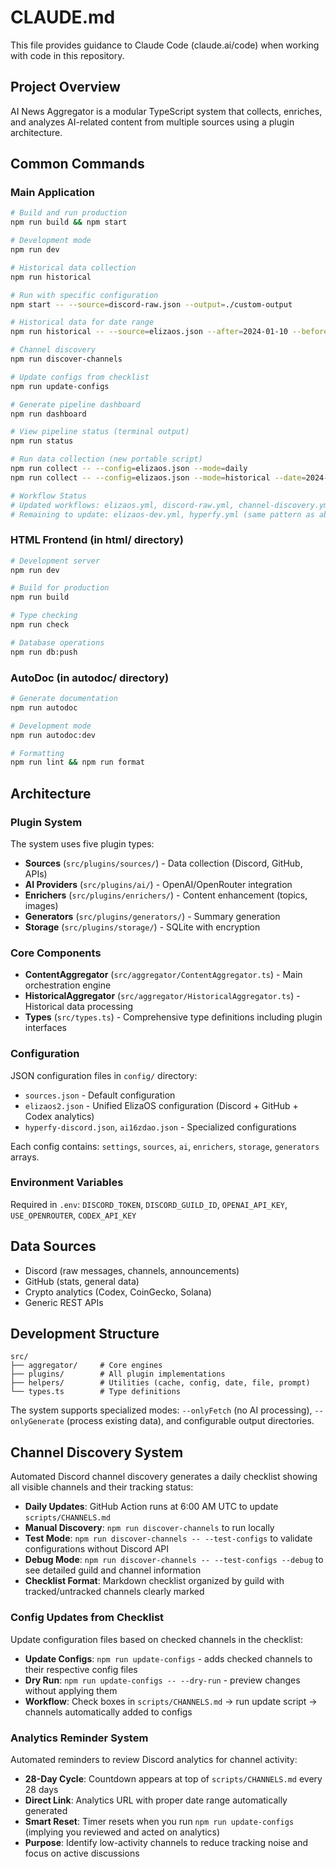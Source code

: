 # CLAUDE.md

This file provides guidance to Claude Code (claude.ai/code) when working with code in this repository.

## Project Overview

AI News Aggregator is a modular TypeScript system that collects, enriches, and analyzes AI-related content from multiple sources using a plugin architecture.

## Common Commands

### Main Application
```bash
# Build and run production
npm run build && npm start

# Development mode
npm run dev

# Historical data collection
npm run historical

# Run with specific configuration
npm start -- --source=discord-raw.json --output=./custom-output

# Historical data for date range
npm run historical -- --source=elizaos.json --after=2024-01-10 --before=2024-01-16

# Channel discovery
npm run discover-channels

# Update configs from checklist
npm run update-configs

# Generate pipeline dashboard
npm run dashboard

# View pipeline status (terminal output)
npm run status

# Run data collection (new portable script)
npm run collect -- --config=elizaos.json --mode=daily
npm run collect -- --config=elizaos.json --mode=historical --date=2024-01-15

# Workflow Status
# Updated workflows: elizaos.yml, discord-raw.yml, channel-discovery.yml
# Remaining to update: elizaos-dev.yml, hyperfy.yml (same pattern as above)
```

### HTML Frontend (in html/ directory)
```bash
# Development server
npm run dev

# Build for production
npm run build

# Type checking
npm run check

# Database operations
npm run db:push
```

### AutoDoc (in autodoc/ directory)
```bash
# Generate documentation
npm run autodoc

# Development mode
npm run autodoc:dev

# Formatting
npm run lint && npm run format
```

## Architecture

### Plugin System
The system uses five plugin types:
- **Sources** (`src/plugins/sources/`) - Data collection (Discord, GitHub, APIs)
- **AI Providers** (`src/plugins/ai/`) - OpenAI/OpenRouter integration
- **Enrichers** (`src/plugins/enrichers/`) - Content enhancement (topics, images)
- **Generators** (`src/plugins/generators/`) - Summary generation
- **Storage** (`src/plugins/storage/`) - SQLite with encryption

### Core Components
- **ContentAggregator** (`src/aggregator/ContentAggregator.ts`) - Main orchestration engine
- **HistoricalAggregator** (`src/aggregator/HistoricalAggregator.ts`) - Historical data processing
- **Types** (`src/types.ts`) - Comprehensive type definitions including plugin interfaces

### Configuration
JSON configuration files in `config/` directory:
- `sources.json` - Default configuration
- `elizaos2.json` - Unified ElizaOS configuration (Discord + GitHub + Codex analytics)
- `hyperfy-discord.json`, `ai16zdao.json` - Specialized configurations

Each config contains: `settings`, `sources`, `ai`, `enrichers`, `storage`, `generators` arrays.

### Environment Variables
Required in `.env`: `DISCORD_TOKEN`, `DISCORD_GUILD_ID`, `OPENAI_API_KEY`, `USE_OPENROUTER`, `CODEX_API_KEY`

## Data Sources
- Discord (raw messages, channels, announcements)
- GitHub (stats, general data)
- Crypto analytics (Codex, CoinGecko, Solana)
- Generic REST APIs

## Development Structure
```
src/
├── aggregator/     # Core engines
├── plugins/        # All plugin implementations
├── helpers/        # Utilities (cache, config, date, file, prompt)
└── types.ts        # Type definitions
```

The system supports specialized modes: `--onlyFetch` (no AI processing), `--onlyGenerate` (process existing data), and configurable output directories.

## Channel Discovery System
Automated Discord channel discovery generates a daily checklist showing all visible channels and their tracking status:
- **Daily Updates**: GitHub Action runs at 6:00 AM UTC to update `scripts/CHANNELS.md`
- **Manual Discovery**: `npm run discover-channels` to run locally
- **Test Mode**: `npm run discover-channels -- --test-configs` to validate configurations without Discord API
- **Debug Mode**: `npm run discover-channels -- --test-configs --debug` to see detailed guild and channel information
- **Checklist Format**: Markdown checklist organized by guild with tracked/untracked channels clearly marked

### Config Updates from Checklist
Update configuration files based on checked channels in the checklist:
- **Update Configs**: `npm run update-configs` - adds checked channels to their respective config files
- **Dry Run**: `npm run update-configs -- --dry-run` - preview changes without applying them
- **Workflow**: Check boxes in `scripts/CHANNELS.md` → run update script → channels automatically added to configs

### Analytics Reminder System
Automated reminders to review Discord analytics for channel activity:
- **28-Day Cycle**: Countdown appears at top of `scripts/CHANNELS.md` every 28 days
- **Direct Link**: Analytics URL with proper date range automatically generated
- **Smart Reset**: Timer resets when you run `npm run update-configs` (implying you reviewed and acted on analytics)
- **Purpose**: Identify low-activity channels to reduce tracking noise and focus on active discussions
